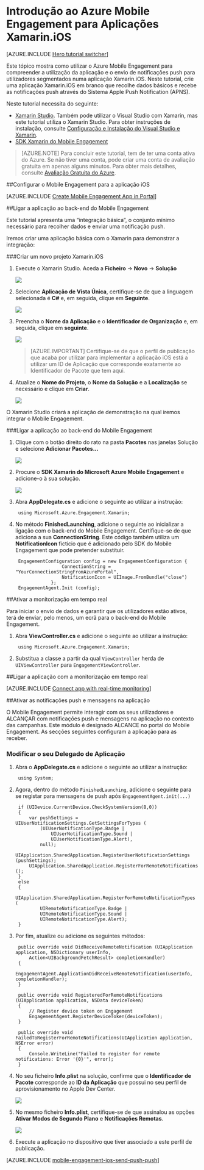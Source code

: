 <properties
    pageTitle="Introdução ao Azure Mobile Engagement para Xamarin.iOS"
    description="Saiba como utilizar o Azure Mobile Engagement com Notificações Push e de Análise para Aplicações Xamarin.iOS."
    services="mobile-engagement"
    documentationCenter="xamarin"
    authors="piyushjo"
    manager=""
    editor="" />

<tags
    ms.service="mobile-engagement"
    ms.workload="mobile"
    ms.tgt_pltfrm="mobile-xamarin-ios"
    ms.devlang="dotnet"
    ms.topic="hero-article"
    ms.date="03/25/2016"
    ms.author="piyushjo" />

# Introdução ao Azure Mobile Engagement para Aplicações Xamarin.iOS

[AZURE.INCLUDE [Hero tutorial switcher](../../includes/mobile-engagement-hero-tutorial-switcher.md)]

Este tópico mostra como utilizar o Azure Mobile Engagement para compreender a utilização da aplicação e o envio de notificações push para utilizadores segmentados numa aplicação Xamarin.iOS.
Neste tutorial, crie uma aplicação Xamarin.iOS em branco que recolhe dados básicos e recebe as notificações push através do Sistema Apple Push Notification (APNS).

Neste tutorial necessita do seguinte:

+ [Xamarin Studio](http://xamarin.com/studio). Também pode utilizar o Visual Studio com Xamarin, mas este tutorial utiliza o Xamarin Studio. Para obter instruções de instalação, consulte [Configuração e Instalação do Visual Studio e Xamarin](https://msdn.microsoft.com/library/mt613162.aspx). 
+ [SDK Xamarin do Mobile Engagement](https://www.nuget.org/packages/Microsoft.Azure.Engagement.Xamarin/)

> [AZURE.NOTE] Para concluir este tutorial, tem de ter uma conta ativa do Azure. Se não tiver uma conta, pode criar uma conta de avaliação gratuita em apenas alguns minutos. Para obter mais detalhes, consulte [Avaliação Gratuita do Azure](https://azure.microsoft.com/pricing/free-trial/?WT.mc_id=A0E0E5C02&amp;returnurl=http%3A%2F%2Fazure.microsoft.com%2Fen-us%2Fdocumentation%2Farticles%2Fmobile-engagement-xamarin-ios-get-started).

##<a id="setup-azme"></a>Configurar o Mobile Engagement para a aplicação iOS

[AZURE.INCLUDE [Create Mobile Engagement App in Portal](../../includes/mobile-engagement-create-app-in-portal.md)]

##<a id="connecting-app"></a>Ligar a aplicação ao back-end do Mobile Engagement

Este tutorial apresenta uma “integração básica”, o conjunto mínimo necessário para recolher dados e enviar uma notificação push.

Iremos criar uma aplicação básica com o Xamarin para demonstrar a integração:

###Criar um novo projeto Xamarin.iOS

1. Execute o Xamarin Studio. Aceda a **Ficheiro** -> **Novo** -> **Solução** 

    ![][1]

2. Selecione **Aplicação de Vista Única**, certifique-se de que a linguagem selecionada é **C#** e, em seguida, clique em **Seguinte**.

    ![][2]

3. Preencha o **Nome da Aplicação** e o **Identificador de Organização** e, em seguida, clique em **seguinte**. 

    ![][3]

    > [AZURE.IMPORTANT] Certifique-se de que o perfil de publicação que acaba por utilizar para implementar a aplicação iOS está a utilizar um ID de Aplicação que corresponde exatamente ao Identificador de Pacote que tem aqui. 

4. Atualize o **Nome do Projeto**, o **Nome da Solução** e a **Localização** se necessário e clique em **Criar**.

    ![][4]
 
O Xamarin Studio criará a aplicação de demonstração na qual iremos integrar o Mobile Engagement. 

###Ligar a aplicação ao back-end do Mobile Engagement

1. Clique com o botão direito do rato na pasta **Pacotes** nas janelas Solução e selecione **Adicionar Pacotes...**

    ![][5]

2. Procure o **SDK Xamarin do Microsoft Azure Mobile Engagement** e adicione-o à sua solução.  

    ![][6]
   
3. Abra **AppDelegate.cs** e adicione o seguinte ao utilizar a instrução:

        using Microsoft.Azure.Engagement.Xamarin;

4. No método **FinishedLaunching**, adicione o seguinte ao inicializar a ligação com o back-end do Mobile Engagement. Certifique-se de que adiciona a sua **ConnectionString**. Este código também utiliza um **NotificationIcon** fictício que é adicionado pelo SDK do Mobile Engagement que pode pretender substituir. 

        EngagementConfiguration config = new EngagementConfiguration {
                        ConnectionString = "YourConnectionStringFromAzurePortal",
                        NotificationIcon = UIImage.FromBundle("close")
                    };
        EngagementAgent.Init (config);

##<a id="monitor"></a>Ativar a monitorização em tempo real

Para iniciar o envio de dados e garantir que os utilizadores estão ativos, terá de enviar, pelo menos, um ecrã para o back-end do Mobile Engagement.

1. Abra **ViewController.cs** e adicione o seguinte ao utilizar a instrução:

        using Microsoft.Azure.Engagement.Xamarin;

2. Substitua a classe a partir da qual `ViewController` herda de `UIViewController` para `EngagementViewController`. 

##<a id="monitor"></a>Ligar a aplicação com a monitorização em tempo real

[AZURE.INCLUDE [Connect app with real-time monitoring](../../includes/mobile-engagement-connect-app-with-monitor.md)]

##<a id="integrate-push"></a>Ativar as notificações push e mensagens na aplicação

O Mobile Engagement permite interagir com os seus utilizadores e ALCANÇAR com notificações push e mensagens na aplicação no contexto das campanhas. Este módulo é designado ALCANCE no portal do Mobile Engagement.
As secções seguintes configuram a aplicação para as receber.

### Modificar o seu Delegado de Aplicação

1. Abra o **AppDelegate.cs** e adicione o seguinte ao utilizar a instrução:

        using System; 

2. Agora, dentro do método `FinishedLaunching`, adicione o seguinte para se registar para mensagens de push após `EngagementAgent.init(...)`

        if (UIDevice.CurrentDevice.CheckSystemVersion(8,0))
        {
            var pushSettings = UIUserNotificationSettings.GetSettingsForTypes (
                (UIUserNotificationType.Badge |
                    UIUserNotificationType.Sound |
                    UIUserNotificationType.Alert),
                null);
            UIApplication.SharedApplication.RegisterUserNotificationSettings (pushSettings);
            UIApplication.SharedApplication.RegisterForRemoteNotifications ();
        }
        else
        {
            UIApplication.SharedApplication.RegisterForRemoteNotificationTypes (
                UIRemoteNotificationType.Badge |
                UIRemoteNotificationType.Sound |
                UIRemoteNotificationType.Alert);
        }

3. Por fim, atualize ou adicione os seguintes métodos:

        public override void DidReceiveRemoteNotification (UIApplication application, NSDictionary userInfo, 
            Action<UIBackgroundFetchResult> completionHandler)
        {
            EngagementAgent.ApplicationDidReceiveRemoteNotification(userInfo, completionHandler);
        }

        public override void RegisteredForRemoteNotifications (UIApplication application, NSData deviceToken)
        {
            // Register device token on Engagement
            EngagementAgent.RegisterDeviceToken(deviceToken);
        }

        public override void FailedToRegisterForRemoteNotifications(UIApplication application, NSError error)
        {
            Console.WriteLine("Failed to register for remote notifications: Error '{0}'", error);
        }

4. No seu ficheiro **Info.plist** na solução, confirme que o **Identificador de Pacote** corresponde ao **ID da Aplicação** que possui no seu perfil de aprovisionamento no Apple Dev Center. 

    ![][7]

5. No mesmo ficheiro **Info.plist**, certifique-se de que assinalou as opções **Ativar Modos de Segundo Plano** e **Notificações Remotas**. 

    ![][8]

6. Execute a aplicação no dispositivo que tiver associado a este perfil de publicação. 

[AZURE.INCLUDE [mobile-engagement-ios-send-push-push](../../includes/mobile-engagement-ios-send-push.md)]

<!-- Images. -->
[1]: ./media/mobile-engagement-xamarin-ios-get-started/new-solution.png
[2]: ./media/mobile-engagement-xamarin-ios-get-started/app-type.png
[3]: ./media/mobile-engagement-xamarin-ios-get-started/configure-project-name.png
[4]: ./media/mobile-engagement-xamarin-ios-get-started/configure-project-confirm.png
[5]: ./media/mobile-engagement-xamarin-ios-get-started/add-nuget.png
[6]: ./media/mobile-engagement-xamarin-ios-get-started/add-nuget-azme.png
[7]: ./media/mobile-engagement-xamarin-ios-get-started/info-plist-confirm-bundle.png
[8]: ./media/mobile-engagement-xamarin-ios-get-started/info-plist-configure-push.png



<!--HONumber=Jun16_HO2-->


